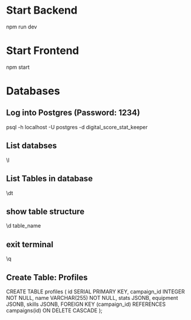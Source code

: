 # Start Backend
npm run dev

# Start Frontend
npm start

# Databases
## Log into Postgres (Password: 1234)
psql -h localhost -U postgres -d digital_score_stat_keeper
## List databses
\l
## List Tables in database
\dt
## show table structure
\d table_name
## exit terminal
\q

## Create Table: Profiles
CREATE TABLE profiles (
  id SERIAL PRIMARY KEY,
  campaign_id INTEGER NOT NULL,
  name VARCHAR(255) NOT NULL,
  stats JSONB,
  equipment JSONB,
  skills JSONB,
  FOREIGN KEY (campaign_id) REFERENCES campaigns(id) ON DELETE CASCADE
);
